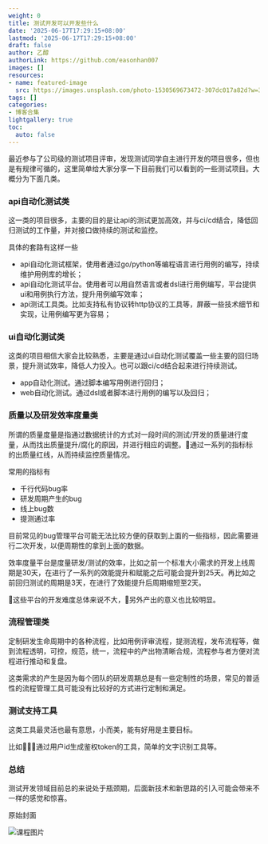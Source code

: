 ```yaml
---
weight: 0
title: 测试开发可以开发些什么
date: '2025-06-17T17:29:15+08:00'
lastmod: '2025-06-17T17:29:15+08:00'
draft: false
author: 乙醇
authorLink: https://github.com/easonhan007
images: []
resources:
- name: featured-image
  src: https://images.unsplash.com/photo-1530569673472-307dc017a82d?w=300
tags: []
categories:
- 博客合集
lightgallery: true
toc:
  auto: false
---
```




最近参与了公司级的测试项目评审，发现测试同学自主进行开发的项目很多，但也是有规律可循的，这里简单给大家分享一下目前我们可以看到的一些测试项目。大概分为下面几类。

### api自动化测试类

这一类的项目很多，主要的目的是让api的测试更加高效，并与ci/cd结合，降低回归测试的工作量，并对接口做持续的测试和监控。

具体的套路有这样一些

* api自动化测试框架，使用者通过go/python等编程语言进行用例的编写，持续维护用例库的增长；
* api自动化测试平台。使用者可以用自然语言或者dsl进行用例编写，平台提供ui和用例执行方法，提升用例编写效率；
* api测试工具类。比如支持私有协议转http协议的工具等，屏蔽一些技术细节和实现，让用例编写更为容易；

### ui自动化测试类

这类的项目相信大家会比较熟悉，主要是通过ui自动化测试覆盖一些主要的回归场景，提升测试效率，降低人力投入。也可以跟ci/cd结合起来进行持续测试。

* app自动化测试。通过脚本编写用例进行回归；
* web自动化测试。通过dsl或者脚本进行用例的编写以及回归；

### 质量以及研发效率度量类

所谓的质量度量是指通过数据统计的方式对一段时间的测试/开发的质量进行度量，从而找出质量提升/腐化的原因，并进行相应的调整。通过一系列的指标标的出质量红线，从而持续监控质量情况。

常用的指标有

* 千行代码bug率
* 研发周期产生的bug
* 线上bug数
* 提测通过率

目前常见的bug管理平台可能无法比较方便的获取到上面的一些指标，因此需要进行二次开发，以便周期性的拿到上面的数据。

效率度量平台是度量研发/测试的效率，比如之前一个标准大小需求的开发上线周期是30天，在进行了一系列的效能提升和赋能之后可能会提升到25天。再比如之前回归测试的周期是3天，在进行了效能提升后周期缩短至2天。

这些平台的开发难度总体来说不大，另外产出的意义也比较明显。

### 流程管理类

定制研发生命周期中的各种流程，比如用例评审流程，提测流程，发布流程等，做到流程透明，可控，规范，统一，流程中的产出物清晰合规，流程参与者方便对流程进行推动和复盘。

这类需求的产生是因为每个团队的研发周期总是有一些定制性的场景，常见的普适性的流程管理工具可能没有比较好的方式进行定制和满足。

### 测试支持工具

这类工具最灵活也最有意思，小而美，能有好用是主要目标。

比如通过用户id生成鉴权token的工具，简单的文字识别工具等。

### 总结

测试开发领域目前总的来说处于瓶颈期，后面新技术和新思路的引入可能会带来不一样的感觉和惊喜。







原始封面

![课程图片](https://images.unsplash.com/photo-1530569673472-307dc017a82d?w=300)

